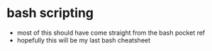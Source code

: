 # bash scripting

- most of this should have come straight from the bash pocket ref
- hopefully this will be my last bash cheatsheet
